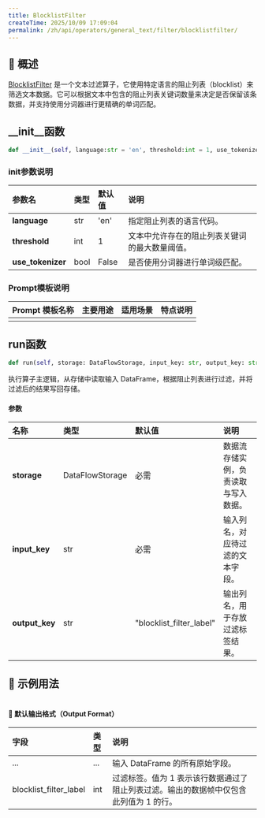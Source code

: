 ```yaml
---
title: BlocklistFilter
createTime: 2025/10/09 17:09:04
permalink: /zh/api/operators/general_text/filter/blocklistfilter/
---
```


## 📘 概述

[BlocklistFilter](https://github.com/OpenDCAI/DataFlow/blob/main/dataflow/operators/general_text/filter/blocklist_filter.py) 是一个文本过滤算子，它使用特定语言的阻止列表（blocklist）来筛选文本数据。它可以根据文本中包含的阻止列表关键词数量来决定是否保留该条数据，并支持使用分词器进行更精确的单词匹配。

## \_\_init\_\_函数

```python
def __init__(self, language:str = 'en', threshold:int = 1, use_tokenizer:bool = False)
```

### init参数说明

| 参数名 | 类型 | 默认值 | 说明 |
| :--- | :--- | :--- | :--- |
| **language** | str | 'en' | 指定阻止列表的语言代码。 |
| **threshold** | int | 1 | 文本中允许存在的阻止列表关键词的最大数量阈值。 |
| **use_tokenizer** | bool | False | 是否使用分词器进行单词级匹配。 |

### Prompt模板说明

| Prompt 模板名称 | 主要用途 | 适用场景 | 特点说明 |
| --- | --- | --- | --- |
| | | | |

## run函数

```python
def run(self, storage: DataFlowStorage, input_key: str, output_key: str = 'blocklist_filter_label')
```

执行算子主逻辑，从存储中读取输入 DataFrame，根据阻止列表进行过滤，并将过滤后的结果写回存储。

#### 参数

| 名称 | 类型 | 默认值 | 说明 |
| :--- | :--- | :--- | :--- |
| **storage** | DataFlowStorage | 必需 | 数据流存储实例，负责读取与写入数据。 |
| **input\_key** | str | 必需 | 输入列名，对应待过滤的文本字段。 |
| **output\_key** | str | "blocklist\_filter\_label" | 输出列名，用于存放过滤标签结果。 |

## 🧠 示例用法

```python

```

#### 🧾 默认输出格式（Output Format）

| 字段 | 类型 | 说明 |
| :--- | :--- | :--- |
| ... | ... | 输入 DataFrame 的所有原始字段。 |
| blocklist\_filter\_label | int | 过滤标签。值为 1 表示该行数据通过了阻止列表过滤。输出的数据帧中仅包含此列值为 1 的行。 |
